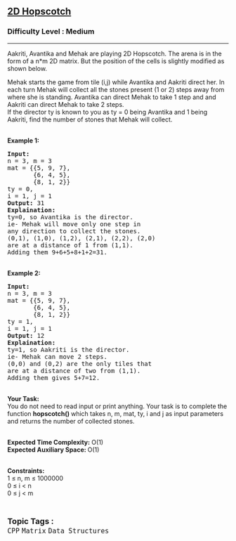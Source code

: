 <h2><a href="https://practice.geeksforgeeks.org/problems/hopscotch4857/1">2D Hopscotch</a></h2><h3>Difficulty Level : Medium</h3><hr><div class="problems_problem_content__Xm_eO"><p>Aakriti, Avantika and Mehak are playing 2D Hopscotch. The arena is in the form of a n*m 2D matrix. But the position of the cells is slightly modified as shown below.&nbsp;<br>
<img alt="" src="https://contribute.geeksforgeeks.org/wp-content/uploads/hopscotch-1.jpg"></p>

<p>Mehak starts the game from tile (i,j) while Avantika and Aakriti direct her. In each turn Mehak will collect all the stones present (1 or 2) steps away from where she is standing. Avantika can direct Mehak to take 1 step and and Aakriti can direct Mehak to take 2 steps.&nbsp;<br>
If the director ty is known to you as ty = 0 being Avantika and 1 being Aakriti, find the number of stones that Mehak will collect.&nbsp;</p>

<p><br>
<strong>Example 1:</strong></p>

<pre><strong>Input: </strong>
n = 3, m = 3
mat = {{5, 9, 7}, 
       {6, 4, 5}, 
       {8, 1, 2}}
ty = 0, 
i = 1, j = 1
<strong>Output:</strong> 31
<strong>Explaination: </strong>
ty=0, so Avantika is the director. 
ie- Mehak will move only one step in 
any direction to collect the stones.
(0,1), (1,0), (1,2), (2,1), (2,2), (2,0) 
are at a distance of 1 from (1,1). 
Adding them 9+6+5+8+1+2=31.</pre>

<p><br>
<strong>Example 2:</strong></p>

<pre><strong>Input: </strong>
n = 3, m = 3
mat = {{5, 9, 7}, 
       {6, 4, 5}, 
       {8, 1, 2}}
ty = 1, 
i = 1, j = 1
<strong>Output:</strong> 12
<strong>Explaination: </strong>
ty=1, so Aakriti is the director. 
ie- Mehak can move 2 steps. 
(0,0) and (0,2) are the only tiles that 
are at a distance of two from (1,1). 
Adding them gives 5+7=12.</pre>

<p><br>
<strong>Your Task:</strong><br>
You do not need to read input or print anything. Your task is to complete the function <strong>hopscotch() </strong>which takes n, m, mat, ty, i and j as input parameters and returns the number of collected stones.</p>

<p><br>
<strong>Expected Time Complexity:</strong> O(1)<br>
<strong>Expected Auxiliary Space: </strong>O(1)</p>

<p><br>
<strong>Constraints:</strong><br>
1 ≤ n, m ≤ 1000000<br>
0 ≤ i &lt; n<br>
0 ≤ j &lt; m&nbsp;</p>
</div><br><p><span style=font-size:18px><strong>Topic Tags : </strong><br><code>CPP</code>&nbsp;<code>Matrix</code>&nbsp;<code>Data Structures</code>&nbsp;